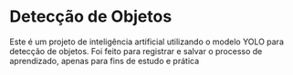 # Detecção de Objetos 

Este é um projeto de inteligência artificial utilizando o modelo YOLO para detecção de objetos. Foi feito para registrar e salvar o processo de aprendizado, apenas para fins de estudo e prática